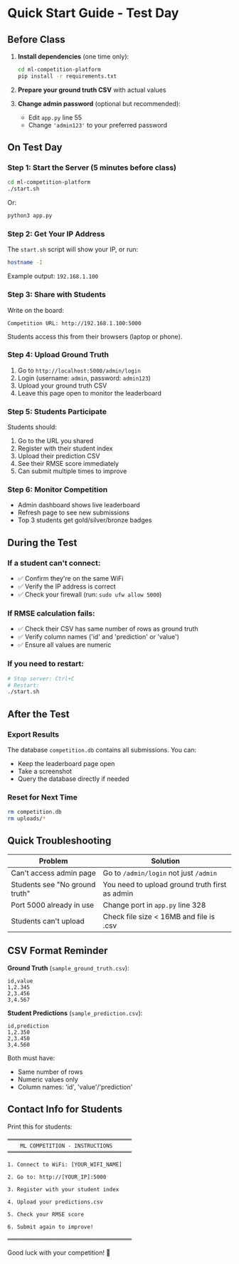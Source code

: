 # Quick Start Guide - Test Day

## Before Class

1. **Install dependencies** (one time only):
   ```bash
   cd ml-competition-platform
   pip install -r requirements.txt
   ```

2. **Prepare your ground truth CSV** with actual values

3. **Change admin password** (optional but recommended):
   - Edit `app.py` line 55
   - Change `'admin123'` to your preferred password

## On Test Day

### Step 1: Start the Server (5 minutes before class)

```bash
cd ml-competition-platform
./start.sh
```

Or:
```bash
python3 app.py
```

### Step 2: Get Your IP Address

The `start.sh` script will show your IP, or run:
```bash
hostname -I
```

Example output: `192.168.1.100`

### Step 3: Share with Students

Write on the board:
```
Competition URL: http://192.168.1.100:5000
```

Students access this from their browsers (laptop or phone).

### Step 4: Upload Ground Truth

1. Go to `http://localhost:5000/admin/login`
2. Login (username: `admin`, password: `admin123`)
3. Upload your ground truth CSV
4. Leave this page open to monitor the leaderboard

### Step 5: Students Participate

Students should:
1. Go to the URL you shared
2. Register with their student index
3. Upload their prediction CSV
4. See their RMSE score immediately
5. Can submit multiple times to improve

### Step 6: Monitor Competition

- Admin dashboard shows live leaderboard
- Refresh page to see new submissions
- Top 3 students get gold/silver/bronze badges

## During the Test

### If a student can't connect:
- ✅ Confirm they're on the same WiFi
- ✅ Verify the IP address is correct
- ✅ Check your firewall (run: `sudo ufw allow 5000`)

### If RMSE calculation fails:
- ✅ Check their CSV has same number of rows as ground truth
- ✅ Verify column names ('id' and 'prediction' or 'value')
- ✅ Ensure all values are numeric

### If you need to restart:
```bash
# Stop server: Ctrl+C
# Restart:
./start.sh
```

## After the Test

### Export Results
The database `competition.db` contains all submissions. You can:
- Keep the leaderboard page open
- Take a screenshot
- Query the database directly if needed

### Reset for Next Time
```bash
rm competition.db
rm uploads/*
```

## Quick Troubleshooting

| Problem | Solution |
|---------|----------|
| Can't access admin page | Go to `/admin/login` not just `/admin` |
| Students see "No ground truth" | You need to upload ground truth first as admin |
| Port 5000 already in use | Change port in `app.py` line 328 |
| Students can't upload | Check file size < 16MB and file is .csv |

## CSV Format Reminder

**Ground Truth** (`sample_ground_truth.csv`):
```csv
id,value
1,2.345
2,3.456
3,4.567
```

**Student Predictions** (`sample_prediction.csv`):
```csv
id,prediction
1,2.350
2,3.450
3,4.560
```

Both must have:
- Same number of rows
- Numeric values only
- Column names: 'id', 'value'/'prediction'

## Contact Info for Students

Print this for students:

```
═══════════════════════════════════════
    ML COMPETITION - INSTRUCTIONS
═══════════════════════════════════════

1. Connect to WiFi: [YOUR_WIFI_NAME]

2. Go to: http://[YOUR_IP]:5000

3. Register with your student index

4. Upload your predictions.csv

5. Check your RMSE score

6. Submit again to improve!

═══════════════════════════════════════
```

Good luck with your competition! 🎉
